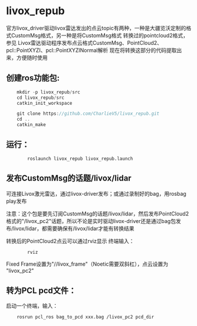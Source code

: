 # livox_repub
官方livox_driver驱动livox雷达发出的点云topic有两种，一种是大疆览沃定制的格式CustomMsg格式，另一种是将CustomMsg格式 转换过的pointcloud2格式，参见 Livox雷达驱动程序发布点云格式CustomMsg、PointCloud2、pcl::PointXYZI、pcl::PointXYZINormal解析 现在将转换这部分的代码提取出来，方便随时使用
## 创建ros功能包:
```cpp
	mkdir -p livox_repub/src
	cd livox_repub/src
	catkin_init_workspace 

	git clone https://github.com/CharlieV5/livox_repub.git
	cd ..
	catkin_make
```
## 运行：
```
        roslaunch livox_repub livox_repub.launch
```
## 发布CustomMsg的话题/livox/lidar
可连接Livox激光雷达，通过livox-driver发布；或通过录制好的bag，用rosbag play发布

注意：这个包是要先订阅CustomMsg的话题/livox/lidar，然后发布PointCloud2格式的"/livox_pc2"话题，所以不论是实时驱动livox-driver还是通过bag包发布/livox/lidar，都需要确保有/livox/lidar才能有转换结果

转换后的PointCloud2点云可以通过rviz显示
终端输入：
```
        rviz
```
Fixed Frame设置为"//livox_frame"（Noetic需要双斜杠），点云设置为 "livox_pc2"

## 转为PCL pcd文件：
启动一个终端，输入：
```
	rosrun pcl_ros bag_to_pcd xxx.bag /livox_pc2 pcd_dir
```



